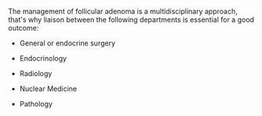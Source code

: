 The management of follicular adenoma is a multidisciplinary approach, that's why liaison between the following departments is essential for a good outcome:

- General or endocrine surgery

- Endocrinology

- Radiology

- Nuclear Medicine

- Pathology